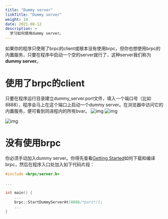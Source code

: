 ```yaml
---
title: "Dummy server"
linkTitle: "Dummy server"
weight: 14
date: 2021-08-12
description: >
  学习如何使用dummy server。
---
```

如果你的程序只使用了brpc的client或根本没有使用brpc，但你也想使用brpc的内置服务，只要在程序中启动一个空的server就行了，这种server我们称为**dummy server**。

# 使用了brpc的client

只要在程序运行目录建立dummy_server.port文件，填入一个端口号（比如8888），程序会马上在这个端口上启动一个dummy server。在浏览器中访问它的内置服务，便可看到同进程内的所有bvar。
![img](/images/docs/dummy_server_1.png) ![img](/images/docs/dummy_server_2.png) 

![img](/images/docs/dummy_server_3.png)

# 没有使用brpc

你必须手动加入dummy server。你得先查看[Getting Started](../../getting_started/)如何下载和编译brpc，然后在程序入口处加入如下代码片段：

```c++
#include <brpc/server.h>
 
...
 
int main() {
    ...
    brpc::StartDummyServerAt(8888/*port*/);
    ...
}
```